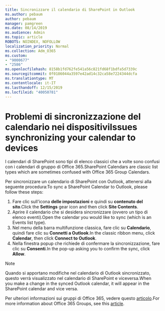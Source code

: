 ```yaml
---
title: Sincronizzare il calendario di SharePoint in Outlook
ms.author: pebaum
author: pebaum
manager: pamgreen
ms.date: 08/14/2019
ms.audience: Admin
ms.topic: article
ROBOTS: NOINDEX, NOFOLLOW
localization_priority: Normal
ms.collection: Adm_O365
ms.custom:
- "9000677"
- "2586"
ms.openlocfilehash: 8158b1fd762fe541a56c821fd68f1bdfa5d7339c
ms.sourcegitcommit: 0f0186044a3597e42ad14c32ca58e7224344dcfa
ms.translationtype: MT
ms.contentlocale: it-IT
ms.lasthandoff: 12/15/2019
ms.locfileid: "40050781"
---
```

# <a name="issues-synchronizing-your-calendar-to-devices"></a><span data-ttu-id="bd0af-102">Problemi di sincronizzazione del calendario nei dispositivi</span><span class="sxs-lookup"><span data-stu-id="bd0af-102">Issues synchronizing your calendar to devices</span></span>

<span data-ttu-id="bd0af-103">I calendari di SharePoint sono tipi di elenco classici che a volte sono confusi con i calendari di gruppo di Office 365.</span><span class="sxs-lookup"><span data-stu-id="bd0af-103">SharePoint Calendars are classic list types which are sometimes confused with Office 365 Group Calendars.</span></span>

<span data-ttu-id="bd0af-104">Per sincronizzare un calendario di SharePoint con Outlook, attenersi alla seguente procedura:</span><span class="sxs-lookup"><span data-stu-id="bd0af-104">To sync a SharePoint Calendar to Outlook, please follow these steps:</span></span>

1. <span data-ttu-id="bd0af-105">Fare clic sull'icona **delle impostazioni** e quindi su **contenuto del sito**.</span><span class="sxs-lookup"><span data-stu-id="bd0af-105">Click the **Settings** gear icon and then click **Site Contents**.</span></span>
2. <span data-ttu-id="bd0af-106">Aprire il calendario che si desidera sincronizzare (ovvero un tipo di elenco eventi).</span><span class="sxs-lookup"><span data-stu-id="bd0af-106">Open the calendar you would like to sync (which is an Events list type).</span></span>
3. <span data-ttu-id="bd0af-107">Nel menu della barra multifunzione classica, fare clic su **Calendario**, quindi fare clic su **Connetti a Outlook**.</span><span class="sxs-lookup"><span data-stu-id="bd0af-107">In the classic ribbon menu, click **Calendar**, then click **Connect to Outlook**.</span></span>
4. <span data-ttu-id="bd0af-108">Nella finestra popup che richiede di confermare la sincronizzazione, fare clic su **Consenti**.</span><span class="sxs-lookup"><span data-stu-id="bd0af-108">In the pop-up asking you to confirm the sync, click **Allow**.</span></span>

>[!Note]
> <span data-ttu-id="bd0af-109">Quando si apportano modifiche nel calendario di Outlook sincronizzato, questo verrà visualizzato nel calendario di SharePoint e viceversa.</span><span class="sxs-lookup"><span data-stu-id="bd0af-109">When you make a change in the synced Outlook calendar, it will appear in the SharePoint calendar and vice versa.</span></span>

<span data-ttu-id="bd0af-110">Per ulteriori informazioni sui gruppi di Office 365, vedere questo [articolo](https://support.office.com/article/Learn-about-Office-365-groups-b565caa1-5c40-40ef-9915-60fdb2d97fa2).</span><span class="sxs-lookup"><span data-stu-id="bd0af-110">For more information about Office 365 Groups, see this [article](https://support.office.com/article/Learn-about-Office-365-groups-b565caa1-5c40-40ef-9915-60fdb2d97fa2).</span></span>
